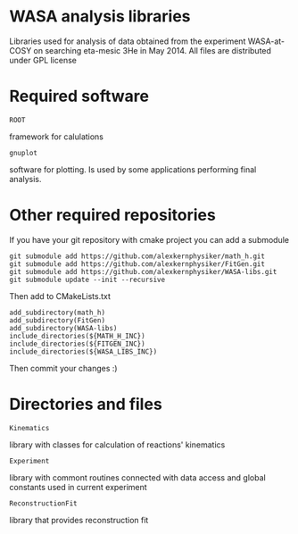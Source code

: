 WASA analysis libraries
=======================
Libraries used for analysis of data obtained from the experiment WASA-at-COSY on searching eta-mesic 3He in May 2014.
All files are distributed under GPL license


Required software
=================
	ROOT
framework for calulations

	gnuplot
software for plotting. Is used by some applications performing final analysis.

Other required repositories
===========================
If you have your git repository with cmake project you can add a submodule

    git submodule add https://github.com/alexkernphysiker/math_h.git
    git submodule add https://github.com/alexkernphysiker/FitGen.git
    git submodule add https://github.com/alexkernphysiker/WASA-libs.git
    git submodule update --init --recursive

Then add to CMakeLists.txt

    add_subdirectory(math_h)
    add_subdirectory(FitGen)
    add_subdirectory(WASA-libs)
    include_directories(${MATH_H_INC})
    include_directories(${FITGEN_INC})
    include_directories(${WASA_LIBS_INC})

Then commit your changes :)


Directories and files
=====================
	Kinematics
library with classes for calculation of reactions' kinematics

	Experiment
library with commont routines connected with data access and global constants used in current experiment

	ReconstructionFit
library that provides reconstruction fit

